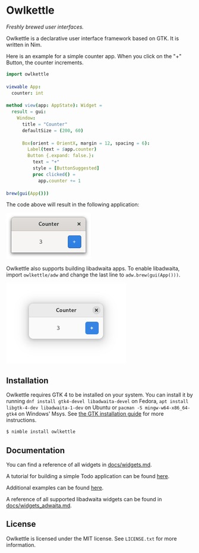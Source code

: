 # Owlkettle
*Freshly brewed user interfaces.*

Owlkettle is a declarative user interface framework based on GTK.
It is written in Nim.

Here is an example for a simple counter app. When you click on the "+" Button, the counter increments.

```nim
import owlkettle

viewable App:
  counter: int

method view(app: AppState): Widget =
  result = gui:
    Window:
      title = "Counter"
      defaultSize = (200, 60)

      Box(orient = OrientX, margin = 12, spacing = 6):
        Label(text = $app.counter)
        Button {.expand: false.}:
          text = "+"
          style = [ButtonSuggested]
          proc clicked() =
            app.counter += 1

brew(gui(App()))
```

The code above will result in the following application:

<img alt="Counter Application" src="docs/assets/introduction.png" width="228px">

Owlkettle also supports building libadwaita apps.
To enable libadwaita, import `owlkettle/adw` and change the last line to `adw.brew(gui(App()))`.

<img alt="Counter Application using Adwaita Stylesheet" src="docs/assets/introduction_adwaita.png" width="322px">

## Installation

Owlkettle requires GTK 4 to be installed on your system.
You can install it by running `dnf install gtk4-devel libadwaita-devel` on Fedora, `apt install libgtk-4-dev libadwaita-1-dev` on Ubuntu or `pacman -S mingw-w64-x86_64-gtk4` on Windows' Msys.
See [the GTK installation guide](https://www.gtk.org/docs/installations/) for more instructions.

```bash
$ nimble install owlkettle
```

## Documentation

You can find a reference of all widgets in [docs/widgets.md](https://github.com/can-lehmann/owlkettle/blob/main/docs/widgets.md).

A tutorial for building a simple Todo application can be found [here](https://can-lehmann.github.io/owlkettle/docs/tutorial.html).

Additional examples can be found [here](https://can-lehmann.github.io/owlkettle/examples/README.html).

A reference of all supported libadwaita widgets can be found in [docs/widgets_adwaita.md](https://github.com/can-lehmann/owlkettle/blob/main/docs/widgets_adwaita.md).

<!--
If you want to cross compile checkout [docs/cross_compiling.md](docs/cross_compiling.md).

A guide for migrating from owlkettle 1.x.x to 2.0.0 [is available here](docs/migrating_1_to_2.md).
-->

## License

Owlkettle is licensed under the MIT license.
See `LICENSE.txt` for more information.
